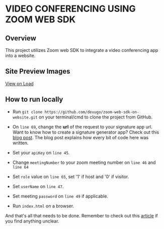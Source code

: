 VIDEO CONFERENCING USING ZOOM WEB SDK
=======================================


## Overview
This project utilizes Zoom web SDK to integrate a video conferencing app into a website.

## Site Preview Images
[View on Load]("https://cdn.hashnode.com/res/hashnode/image/upload/v1611423799852/MgN1X1b-L.png")

## How to run locally
- Run `git clone https://github.com/devugo/zoom-web-sdk-on-website.git` on your terminal/cmd to clone the project from GitHub.

- On `line 69`, change the **url** of the request to your signature app url.
Want to know how to create a signature generator app? Check out this [blog post]("https://blog.devugo.com/how-to-integrate-zoom-web-sdk-to-a-website"). The blog post explains how every bit of code here was written.
- Set your `apiKey` on `line 45`.
- Change `meetingNumber` to your zoom meeting number on `line 46` and `line 64`
- Set `role` value on `line 65`, set '1' if host and '0' if visitor.
- Set `userName` on `line 47`.
- Set meeting `password` on `line 49` if applicable.
- Run `index.html` on a browser.

And that's all that needs to be done. Remember to check out this [article]("https://blog.devugo.com/how-to-integrate-zoom-web-sdk-to-a-website") if you find anything unclear.